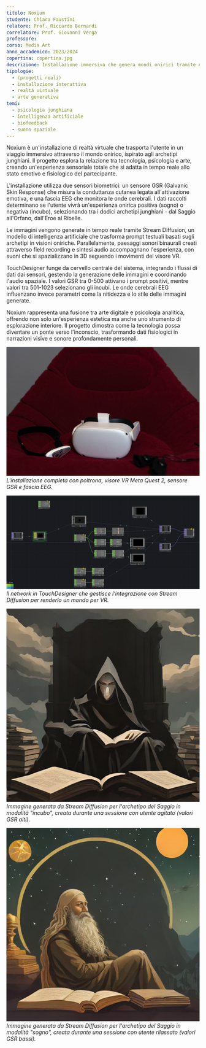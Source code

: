 ```yaml
---
titolo: Noxium
studente: Chiara Faustini
relatore: Prof. Riccardo Bernardi
correlatore: Prof. Giovanni Verga
professore: 
corso: Media Art
anno_accademico: 2023/2024
copertina: copertina.jpg
descrizione: Installazione immersiva che genera mondi onirici tramite AI, adattandosi in tempo reale ai dati biometrici dell'utente.
tipologie:
  - (progetti reali)
  - installazione interattiva
  - realtà virtuale
  - arte generativa
temi:
  - psicologia junghiana
  - intelligenza artificiale
  - biofeedback
  - suono spaziale
---
```



Noxium è un'installazione di realtà virtuale che trasporta l'utente in un viaggio immersivo attraverso il mondo onirico, ispirato agli archetipi junghiani. Il progetto esplora la relazione tra tecnologia, psicologia e arte, creando un'esperienza sensoriale totale che si adatta in tempo reale allo stato emotivo e fisiologico del partecipante.

L'installazione utilizza due sensori biometrici: un sensore GSR (Galvanic Skin Response) che misura la conduttanza cutanea legata all'attivazione emotiva, e una fascia EEG che monitora le onde cerebrali. I dati raccolti determinano se l'utente vivrà un'esperienza onirica positiva (sogno) o negativa (incubo), selezionando tra i dodici archetipi junghiani - dal Saggio all'Orfano, dall'Eroe al Ribelle.

Le immagini vengono generate in tempo reale tramite Stream Diffusion, un modello di intelligenza artificiale che trasforma prompt testuali basati sugli archetipi in visioni oniriche. Parallelamente, paesaggi sonori binaurali creati attraverso field recording e sintesi audio accompagnano l'esperienza, con suoni che si spazializzano in 3D seguendo i movimenti del visore VR.

TouchDesigner funge da cervello centrale del sistema, integrando i flussi di dati dai sensori, gestendo la generazione delle immagini e coordinando l'audio spaziale. I valori GSR tra 0-500 attivano i prompt positivi, mentre valori tra 501-1023 selezionano gli incubi. Le onde cerebrali EEG influenzano invece parametri come la nitidezza e lo stile delle immagini generate.

Noxium rappresenta una fusione tra arte digitale e psicologia analitica, offrendo non solo un'esperienza estetica ma anche uno strumento di esplorazione interiore. Il progetto dimostra come la tecnologia possa diventare un ponte verso l'inconscio, trasformando dati fisiologici in narrazioni visive e sonore profondamente personali.


![Installazione Noxium - Vista completa](img-1.jpg)
*L'installazione completa con poltrona, visore VR Meta Quest 2, sensore GSR e fascia EEG.*

![Interfaccia TouchDesigner - Container VR](img-2.jpg)
*Il network in TouchDesigner che gestisce l'integrazione con Stream Diffusion per renderlo un mondo per VR.*

![Esempio generazione AI - Archetipo del Saggio](img-3.jpg)
*Immagine generata da Stream Diffusion per l'archetipo del Saggio in modalità "incubo", creata durante una sessione con utente agitato (valori GSR alti).*

![Esempio generazione AI - Archetipo del Saggio](img-4.jpg)
*Immagine generata da Stream Diffusion per l'archetipo del Saggio in modalità "sogno", creata durante una sessione con utente rilassato (valori GSR bassi).*

